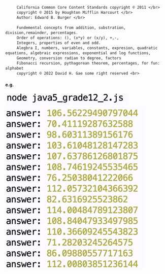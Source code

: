          California Common Core Content Standards copyright © 2011 </br>
         copyright © 2015 by Houghton Mifflin Harcourt </br>
         Author: Edward B. Burger </br>

         Fundemental concepts from addition, substration, division,remainder, percentages.
         Order of operations: (), (x*y) or (x/y), +,-,
         Integers, properties of even and odd.
         Alegbra I, numbers, variables, constants, expresion, quadratic equations, algebraic expressions, exponential and log functions, 
         Geometry, conversion radian to degree, factors
         Fibonacci recursion, pythagorean theorem, percentages, for fun: alphabet 
         copyright © 2022 David H. Gae some right reserved <br>


#### e.g.
![Figure 1](https://github.com/davidhyongae2/javascript_exercises/blob/main/Figure1.png) <br>
![Figure 1](https://github.com/davidhyongae2/javascript_exercises/blob/main/Figure2.png) <br>




